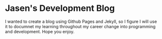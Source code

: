 # Jasen's Development Blog
I wanted to create a blog using Github Pages and Jekyll, so I figure I will use it to documnet my learning throughout my career change into programming and development. Hope you enjoy.
